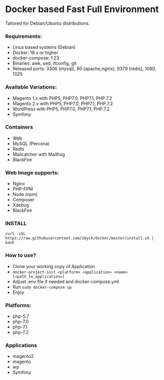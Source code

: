 # Docker based Fast Full Environment #
Tailored for Debian/Ubuntu distributions.

### Requirements:
* Linux based systems (Debian)
* Docker: 18.x or higher
* docker-compose: 1.23
* Binaries: awk, sed, ifconfig, git
* Released ports: 3306 (mysql), 80 (apache,nginx), 6379 (redis), 1080, 1025

### Available Variations:
 - Magento 1.x with PHP5, PHP7.0, PHP7.1, PHP.7.2
 - Magento 2.x with PHP5, PHP7.0, PHP7.1, PHP.7.2
 - WordPress with PHP5, PHP7.0, PHP7.1, PHP.7.2
 - Symfony
 
### Containers
 - Web
 - MySQL (Percona)
 - Redis
 - Mailcatcher with Mailhog
 - BlackFire

### Web Image supports:
 - Nginx
 - PHP-FPM
 - Node (npm)
 - Composer
 - Xdebug
 - BlackFire

### INSTALL
`curl -sSL https://raw.githubusercontent.com/zbych/docker/master/install.sh | bash`

### How to use?
 - Clone your working copy of Application
 - `docker-project-init <platform> <application> <name> [<path_to_application>]` 
 - Adjust .env file if needed and docker-compose.yml
 - Run `sudo docker-compose up`
 - Enjoy
 
### Platforms:
 - php-5.7
 - php-7.0
 - php-7.1
 - php-7.2
 
### Applications
 - magento2
 - magento
 - wp
 - Symfony
